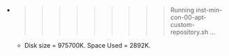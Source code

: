 * >>>>>>>>> Running inst-min-con-00-apt-custom-repository.sh ...
  * Disk size = 975700K. Space Used = 2892K.
